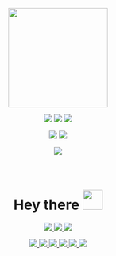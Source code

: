 
<p align="center">
    <img src="https://avatars.githubusercontent.com/u/111180868" width="200"/>
</p>
<p align="center">    
    <img src="https://img.shields.io/github/v/release/pixelit-project/pixelit?label=Pixelit&style=for-the-badge">
    <img src="https://img.shields.io/github/v/release/pixelit-project/node-red-contrib-pixelit?label=Pixelit%20Node-Red&style=for-the-badge">
    <img src="https://img.shields.io/github/v/tag/pixelit-project/ioBroker.pixelit?label=Pixelit%20Iobroker&style=for-the-badge">    
</p>
<p align="center">
    <img src="https://komarev.com/ghpvc/?username=pixelit-project&style=for-the-badge&color=blue">   
    <img src="https://img.shields.io/github/license/pixelit-project/pixelit?style=for-the-badge">
</p>
<p align="center">
    <a href="https://pixelit-project.github.io/">
        <img src="https://img.shields.io/static/v1?label=Documentation&message=online&color=blueviolet&style=for-the-badge"/>
    </a> 
</p>
<br>
<h1 align="center">
    Hey there <img src="https://media.giphy.com/media/hvRJCLFzcasrR4ia7z/giphy.gif" width="40">
</h1>

<p align="center">  
     <a href="https://t.me/pixelitdisplay">
        <img src="https://img.shields.io/endpoint?label=Telegram&style=for-the-badge&url=https%3A%2F%2Frunkit.io%2Fdamiankrawczyk%2Ftelegram-badge%2Fbranches%2Fmaster%3Furl%3Dhttps%3A%2F%2Ft.me%2Fpixelitdisplay"/>
    </a> 
     <a href="https://github.com/pixelit-project/PixelIt/discussions">
        <img src="https://img.shields.io/github/discussions/pixelit-project/PixelIt?&logo=github&label=GitHub%20Discussions&style=for-the-badge"/>
    </a> 
     <a href="https://discord.gg/WaNwCyge">
        <img src="https://img.shields.io/discord/1145731525996970025?logo=discord&label=Discrod&style=for-the-badge"/>
    </a> 
</p>

<p align="center">
    <a href="https://github.com/pixelit-project/PixelIt">
        <img src="https://github-readme-stats.vercel.app/api/pin/?username=pixelit-project&repo=PixelIt&theme=tokyonight"/>
    </a> 
    <a href="https://github.com/pixelit-project/PixelIt.Docs">
        <img src="https://github-readme-stats.vercel.app/api/pin/?username=pixelit-project&repo=PixelIt.docs&theme=tokyonight"/>
    </a>
    <a href="https://github.com/pixelit-project/WebUi">
        <img src="https://github-readme-stats.vercel.app/api/pin/?username=pixelit-project&repo=WebUi&theme=tokyonight"/>
    </a> 
    <a href="https://github.com/pixelit-project/node-red-contrib-pixelit">
        <img src="https://github-readme-stats.vercel.app/api/pin/?username=pixelit-project&repo=node-red-contrib-pixelit&theme=tokyonight"/>
    </a>
    <a href="https://github.com/pixelit-project/ioBroker.pixelit">
        <img src="https://github-readme-stats.vercel.app/api/pin/?username=pixelit-project&repo=ioBroker.pixelit&theme=tokyonight"/>
    </a>
     <a href="https://github.com/pixelit-project/PixelIt.api">
        <img src="https://github-readme-stats.vercel.app/api/pin/?username=pixelit-project&repo=PixelIt.api&theme=tokyonight"/>
    </a>
</p>



<!--

**Here are some ideas to get you started:**

🙋‍♀️ A short introduction - what is your organization all about?
🌈 Contribution guidelines - how can the community get involved?
👩‍💻 Useful resources - where can the community find your docs? Is there anything else the community should know?
🍿 Fun facts - what does your team eat for breakfast?
🧙 Remember, you can do mighty things with the power of [Markdown](https://docs.github.com/github/writing-on-github/getting-started-with-writing-and-formatting-on-github/basic-writing-and-formatting-syntax)
-->
